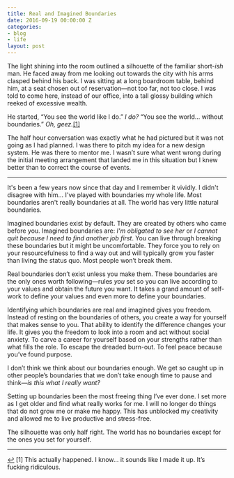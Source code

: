 ```yaml
---
title: Real and Imagined Boundaries
date: 2016-09-19 00:00:00 Z
categories:
- blog
- life
layout: post
---
```


The light shining into the room outlined a silhouette of the familiar short-*ish* man. He faced away from me looking out towards the city with his arms clasped behind his back. I was sitting at a long boardroom table, behind him, at a seat chosen out of reservation&mdash;not too far, not too close. I was told to come here, instead of our office, into a tall glossy building which reeked of excessive wealth.

He started, “You see the world like I do.” *I do?* “You see the world… without boundaries.” *Oh, geez.*<a id="anchor-1" href="#note-1" class="fieldnotes-anchor">[1]</a>

The half hour conversation was exactly what he had pictured but it was not going as I had planned. I was there to pitch my idea for a new design system. He was there to mentor me. I wasn’t sure what went wrong during the initial meeting arrangement that landed me in this situation but I knew better than to correct the course of events.

<hr class="small">

It's been a few years now since that day and I remember it vividly. I didn't disagree with him... I've played with boundaries my whole life. Most boundaries aren't really boundaries at all. The world has very little natural boundaries.

Imagined boundaries exist by default. They are created by others who came before you. Imagined boundaries are: *I'm obligated to see her* or *I cannot quit because I need to find another job first*. You can live through breaking these boundaries but it might be uncomfortable. They force you to rely on your resourcefulness to find a way out and will typically grow you faster than living the status quo. Most people won’t break them.

Real boundaries don’t exist unless you make them. These boundaries are the only ones worth following&mdash;rules *you* set so you can live according to your values and obtain the future you want. It takes a grand amount of self-work to define your values and even more to define your boundaries.

Identifying which boundaries are real and imagined gives you freedom. Instead of resting on the boundaries of others, you create a way for yourself that makes sense to you. That ability to identify the difference changes your life. It gives you the freedom to look into a room and act without social anxiety. To carve a career for yourself based on your strengths rather than what fills the role. To escape the dreaded burn-out. To feel peace because you’ve found purpose.

I don’t think we think about our boundaries enough. We get so caught up in other people’s boundaries that we don’t take enough time to pause and think&mdash;*is this what I really want?*

Setting up boundaries been the most freeing thing I’ve ever done. I set more as I get older and find what really works for me. I will no longer do things that do not grow me or make me happy. This has unblocked my creativity and allowed me to live productive and stress-free.

The silhouette was only half right. The world has no boundaries except for the ones you set for yourself.

<hr class="small">

<div class="fieldnotes">
    <p id="note-1"><a href="#anchor-1" class="footnote-back">&#8617;&#xFE0E;</a> <span class="footnote">[1]</span> This actually happened. I know… it sounds like I made it up. It’s fucking ridiculous.</p>
</div>